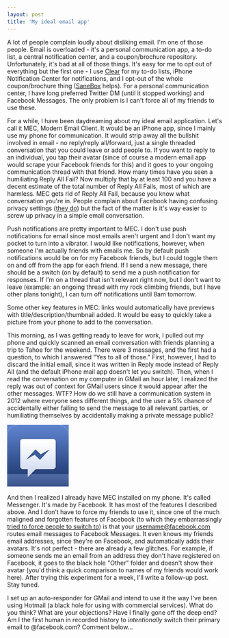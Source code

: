 ```yaml
---
layout: post
title: 'My ideal email app'
---
```

A lot of people complain loudly about disliking email. I'm one of those people. Email is overloaded - it's a personal communication app, a to-do list, a central notification center, and a coupon/brochure repository. Unfortunately, it's bad at all of those things. It's easy for me to opt out of everything but the first one - I use [Clear](/clear-checklist-app-just-raised-the-bar-for-mobile-design) for my to-do lists, iPhone Notification Center for notifications, and I opt-out of the whole coupon/brochure thing ([SaneBox](http://www.sanebox.com/) helps). For a personal communication center, I have long preferred Twitter DM (until it stopped working) and Facebook Messages. The only problem is I can't force all of my friends to use these.

For a while, I have been daydreaming about my ideal email application. Let's call it MEC, Modern Email Client. It would be an iPhone app, since I mainly use my phone for communication. It would strip away all the bullshit involved in email - no reply/reply all/forward, just a single threaded conversation that you could leave or add people to. If you want to reply to an individual, you tap their avatar (since of course a modern email app would scrape your Facebook friends for this) and it goes to your ongoing communication thread with that friend. How many times have you seen a humiliating Reply All Fail? Now multiply that by at least 100 and you have a decent estimate of the total number of Reply All Fails, most of which are harmless. MEC gets rid of Reply All Fail, because you know what conversation you're in. People complain about Facebook having confusing privacy settings ([they do](/facebook-changed-my-default-privacy-setting)) but the fact of the matter is it's way easier to screw up privacy in a simple email conversation.

Push notifications are pretty important to MEC. I don't use push notifications for email since most emails aren't urgent and I don't want my pocket to turn into a vibrator. I would like notifications, however, when someone I'm actually friends with emails me. So by default push notifications would be on for my Facebook friends, but I could toggle them on and off from the app for each friend. If I send a new message, there should be a switch (on by default) to send me a push notification for responses. If I'm on a thread that isn't relevant right now, but I don't want to leave (example: an ongoing thread with my rock climbing friends, but I have other plans tonight), I can turn off notifications until 8am tomorrow.

Some other key features in MEC: links would automatically have previews with title/description/thumbnail added. It would be easy to quickly take a picture from your phone to add to the conversation.

This morning, as I was getting ready to leave for work, I pulled out my phone and quickly scanned an email conversation with friends planning a trip to Tahoe for the weekend. There were 3 messages, and the first had a question, to which I answered "Yes to all of those." First, however, I had to discard the initial email, since it was written in Reply mode instead of Reply All (and the default iPhone mail app doesn't let you switch). Then, when I read the conversation on my computer in GMail an hour later, I realized the reply was out of context for GMail users since it would appear after the other messages. WTF? How do we still have a communication system in 2012 where everyone sees different things, and the user a 5% chance of accidentally either failing to send the message to all relevant parties, or humiliating themselves by accidentally making a private message public?

<img class='left' src='/images/facebook-messenger.jpg' alt='Facebook Messenger' width='144' height='144'>

And then I realized I already have MEC installed on my phone. It's called Messenger. It's made by Facebook. It has most of the features I described above. And I don't have to force my friends to use it, since one of the much maligned and forgotten features of Facebook (to which they embarrassingly [tried to force people to switch to](http://arstechnica.com/business/2012/06/facebook-forces-all-users-over-to-facebook-com-e-mail-addresses/)) is that your username@facebook.com routes email messages to Facebook Messages. It even knows my friends email addresses, since they're on Facebook, and automatically adds their avatars. It's not perfect - there are already a few glitches. For example, if someone sends me an email from an address they don't have registered on Facebook, it goes to the black hole "Other" folder and doesn't show their avatar (you'd think a quick comparison to names of my friends would work here). After trying this experiment for a week, I'll write a follow-up post. Stay tuned.

I set up an auto-responder for GMail and intend to use it the way I've been using Hotmail (a black hole for using with commercial services). What do you think? What are your objections? Have I finally gone off the deep end? Am I the first human in recorded history to *intentionally* switch their primary email to @facebook.com? Comment below...
